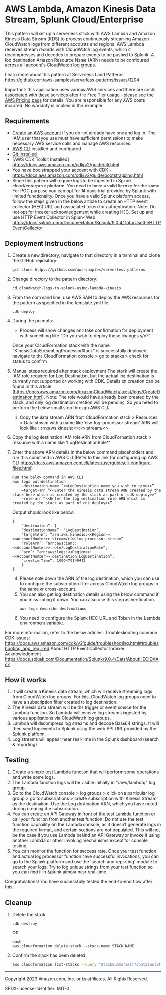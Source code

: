 # AWS Lambda, Amazon Kinesis Data Stream, Splunk Cloud/Enterprise

This pattern will set up a serverless stack with AWS Lambda and Amazon Kinesis Data Stream (KDS) to process continuously streaming Amazon CloudWatch logs from different accounts and regions. AWS Lambda receives stream records with CloudWatch log events, which it decompresses and decodes to prepare events to be pushed to Splunk. A log destination Amazon Resource Name (ARN) needs to be configured across all account's CloudWatch log groups.

Learn more about this pattern at Serverless Land Patterns: https://github.com/aws-samples/serverless-patterns/issues/1204

Important: this application uses various AWS services and there are costs associated with these services after the Free Tier usage - please see the [AWS Pricing page](https://aws.amazon.com/pricing/) for details. You are responsible for any AWS costs incurred. No warranty is implied in this example.

## Requirements

* [Create an AWS account](https://portal.aws.amazon.com/gp/aws/developer/registration/index.html) if you do not already have one and log in. The IAM user that you use must have sufficient permissions to make necessary AWS service calls and manage AWS resources.
* [AWS CLI](https://docs.aws.amazon.com/cli/latest/userguide/install-cliv2.html) installed and configured
* [Git Installed](https://git-scm.com/book/en/v2/Getting-Started-Installing-Git)
* [AWS CDK Toolkit Installed]  https://docs.aws.amazon.com/cdk/v2/guide/cli.html
* You have bootstrapped your account with CDK - https://docs.aws.amazon.com/cdk/v2/guide/bootstrapping.html
* Since this pattern will require logs to be ingested in Splunk cloud/enterprise platform. You need to have a valid license for the same. For POC purpose you can opt for 14 days trial provided by Splunk with limited functionality. Once you have a valid Splunk platform access, follow the steps given in the below article to create an HTTP event collector (HEC) URL and associated token for authentication. Note: Do not opt for indexer acknowledgement while creating HEC.
Set up and use HTTP Event Collector in Splunk Web https://docs.splunk.com/Documentation/Splunk/9.0.4/Data/UsetheHTTPEventCollector

## Deployment Instructions

1. Create a new directory, navigate to that directory in a terminal and clone the GitHub repository:
    ``` 
    git clone https://github.com/aws-samples/serverless-patterns
    ```
1. Change directory to the pattern directory:
    ```
    cd cloudwatch-logs-to-splunk-using-lambda-kinesis
    ```
1. From the command line, use AWS SAM to deploy the AWS resources for the pattern as specified in the template.yml file:
    ```
    cdk deploy
    ```
1. During the prompts:
    * Process will show changes and take confirmation for deployment with something like "Do you wish to deploy these changes y/n?"

    Once your CloudFormation stack with the name "KinesisDataStreamLogProcessorStack" is successfully deployed, navigate to the CloudFormation console > go to stacks > check for status to confirm

1. Manual steps required after stack deployment
    The stack will create the IAM role required for Log Destination, but the actual log destination is currently not supported or working with CDK. Details on creation can be found in this article (https://docs.aws.amazon.com/AmazonCloudWatch/latest/logs/CreateDestination.html). Note: The role would have already been created by the stack, and only log destination creation will be pending.
    So you need to perform the below small step through AWS CLI:
    1. Copy the data
stream ARN from CloudFormation stack > Resources > Data stream with a name like 'clw-log-processor-stream'
    ARN will look like : arn:aws:kinesis:<<Region>>:<<AccountNumber>>:stream/<<data-stream-name>>
2. Copy the log destination IAM role ARN from CloudFormation stack > resource with a name like 'LogDestinationRole*'
3. Enter the above ARN details in the below command placeholders and run this command in AWS CLI (Refer to this link for configuring up AWS CLI https://docs.aws.amazon.com/cli/latest/userguide/cli-configure-files.html)
    ```
    Run the below command in AWS CLI
    aws logs put-destination
        –destination-name “<<LogDestination name you wish to give>>”
        –target-arn “<<Enter the Kinesis data stream ARN created by the stack here which is created by the stack as part of cdk deploy>>”
        –role-arn “<<Enter the log destination role ARN which is created by the stack as part of cdk deploy>>”
    ```
    Output should look like below:

    ```
    {
        “destination”: {
        “destinationName”: “LogDestination”,
        “targetArn”: “arn:aws:kinesis:<<Region>>:<<AccountNumber>>:stream/clw-log-processor-stream”,
        “roleArn”: “arn:aws:iam::<<AccountNumber>>:role/LogDestinationRole”,
        “arn”: “arn:aws:logs:<<Region>>:<<AccountNumber>>:destination:LogDestination”,
        “creationTime”: 1680470148411
        }
    }
    ```
    4. Please note down the ARN of the log destination, which you can use to configure the subscription filter across CloudWatch log groups in the same or cross-account. 
    5. You can also get log destination details using the below command if you miss noting it down. You can also use this step as verification.
        ```
        aws logs describe-destinations
        ```
    6. You need to configure the Splunk HEC URL and Token in the Lambda environment variable.

For more information, refer to the below articles:
    Troubleshooting common CDK issues: https://docs.aws.amazon.com/cdk/v2/guide/troubleshooting.html#troubleshooting_app_required
    About HTTP Event Collector Indexer Acknowledgment https://docs.splunk.com/Documentation/Splunk/9.0.4/Data/AboutHECIDXAck

## How it works

1. It will create a Kinesis data stream, which will receive streaming logs from CloudWatch log groups. For this, CloudWatch log groups need to have a subscription filter created to log destination.
2. The Kinesis data stream will be the trigger or event source for the Lambda function. So Lambda will receive log streams ingested by various applications via CloudWatch log groups.
3. Lambda will decompress log streams and decode Base64 strings. It will then send log events to Splunk using the web API URL provided by the Splunk platform. 
4. Log streams will appear near real-time in the Splunk dashboard (search & reporting)

## Testing

1. Create a simple test Lambda function that will perform some operations and write some logs.
2. The Lambda function logs will be visible initially in "/aws/lambda/<function-name>" log group.
3. Go to the CloudWatch console > log groups > click on a particular log group > go to subscriptions > create subscription with 'Kinesis Stream' as the destination. Use the Log destination ARN, which you have noted during creating the subscription.
4. You can create an API Gateway
in front of the test Lambda function or call your function from another test function. Do not use the test function capability on the Lambda console, as it doesn't generate logs in the required format, and certain sections are not populated. This will not be the case if you use Lambda behind an API Gateway or invoke it using another Lambda or other invoking mechanisms except for console testing.
5. You can monitor the function for success rate. Once your test function and actual log processor function have successful invocations, you can go to the Splunk platform and use the 'search and reporting' module to search your logs. Try to log unique strings from your test function so you can find it in Splunk almost near real-time.

Congratulations! You have successfully tested the end-to-end flow after this.

## Cleanup

1. Delete the stack
    ```
    cdk destroy
    ```
    OR
    ```
    bash
    aws cloudformation delete-stack --stack-name STACK_NAME
    ```
2. Confirm the stack has been deleted
    ```bash
    aws cloudformation list-stacks --query "StackSummaries[?contains(StackName,'STACK_NAME')].StackStatus"
    ```
----
Copyright 2023 Amazon.com, Inc. or its affiliates. All Rights Reserved.

SPDX-License-Identifier: MIT-0
